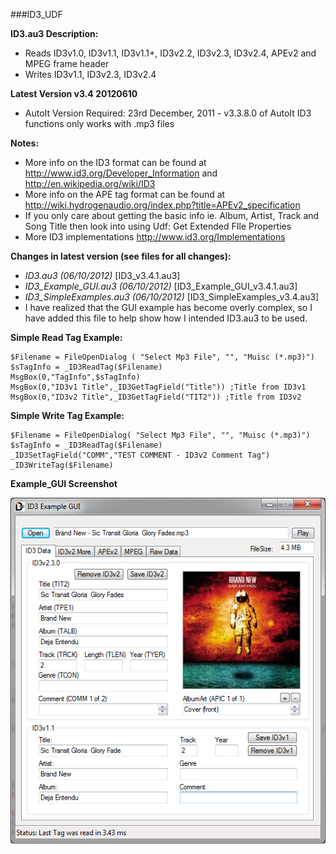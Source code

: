 ###ID3_UDF

__ID3.au3 Description:__
* Reads ID3v1.0, ID3v1.1, ID3v1.1+, ID3v2.2, ID3v2.3, ID3v2.4, APEv2 and MPEG frame header
* Writes ID3v1.1, ID3v2.3, ID3v2.4

__Latest Version v3.4 20120610__
* AutoIt Version Required: 23rd December, 2011 - v3.3.8.0 of AutoIt ID3 functions only works with .mp3 files

__Notes:__
* More info on the ID3 format can be found at http://www.id3.org/Developer_Information and http://en.wikipedia.org/wiki/ID3
* More info on the APE tag format can be found at http://wiki.hydrogenaudio.org/index.php?title=APEv2_specification
* If you only care about getting the basic info ie. Album, Artist, Track and Song Title then look into using Udf: Get Extended FIle Properties
* More ID3 implementations http://www.id3.org/Implementations

__Changes in latest version (see files for all changes):__
* *ID3.au3 (06/10/2012)* [ID3_v3.4.1.au3]
* *ID3_Example_GUI.au3 (06/10/2012)* [ID3_Example_GUI_v3.4.1.au3]
* *ID3_SimpleExamples.au3 (06/10/2012)* [ID3_SimpleExamples_v3.4.au3]
* I have realized that the GUI example has become overly complex, so I have added this file to help show how I intended ID3.au3   to be used.
  

__Simple Read Tag Example:__
```AutoIt
$Filename = FileOpenDialog ( "Select Mp3 File", "", "Muisc (*.mp3)")
$sTagInfo = _ID3ReadTag($Filename)
MsgBox(0,"TagInfo",$sTagInfo)
MsgBox(0,"ID3v1 Title",_ID3GetTagField("Title")) ;Title from ID3v1
MsgBox(0,"ID3v2 Title",_ID3GetTagField("TIT2")) ;Title from ID3v2
```

__Simple Write Tag Example:__
```AutoIt
$Filename = FileOpenDialog( "Select Mp3 File", "", "Muisc (*.mp3)")
$sTagInfo = _ID3ReadTag($Filename)
_ID3SetTagField("COMM","TEST COMMENT - ID3v2 Comment Tag")
_ID3WriteTag($Filename)
```

__Example_GUI Screenshot__

![Screenshot](images/screenshot_main.png)



